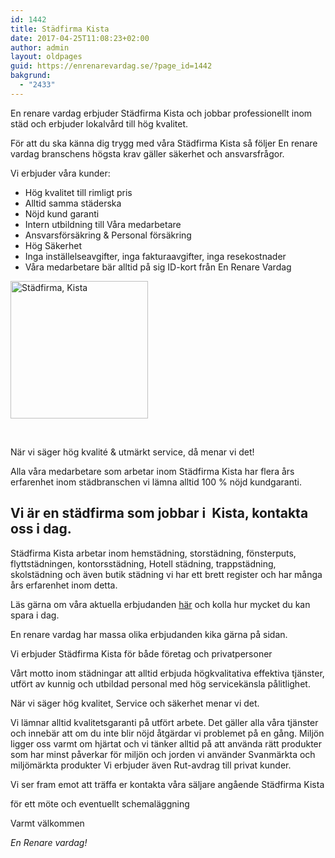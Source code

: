 ```yaml
---
id: 1442
title: Städfirma Kista
date: 2017-04-25T11:08:23+02:00
author: admin
layout: oldpages
guid: https://enrenarevardag.se/?page_id=1442
bakgrund:
  - "2433"
---
```

En renare vardag erbjuder Städfirma Kista och jobbar professionellt inom städ och erbjuder lokalvård till hög kvalitet.

För att du ska känna dig trygg med våra Städfirma Kista så följer En renare vardag branschens högsta krav gäller säkerhet och ansvarsfrågor.

Vi erbjuder våra kunder:

  * Hög kvalitet till rimligt pris
  * Alltid samma städerska
  * Nöjd kund garanti
  * Intern utbildning till Våra medarbetare
  * Ansvarsförsäkring & Personal försäkring
  * Hög Säkerhet
  * Inga inställelseavgifter, inga fakturaavgifter, inga resekostnader
  * Våra medarbetare bär alltid på sig ID-kort från En Renare Vardag

[<img class="wp-image-1443 aligncenter" src="https://enrenarevardag.se/wp-content/uploads/2017/04/Flyttstädning-12-300x300.jpg" alt="Städfirma, Kista" width="220" height="220" srcset="https://enrenarevardag.se/wp-content/uploads/2017/04/Flyttstädning-12-300x300.jpg 300w, https://enrenarevardag.se/wp-content/uploads/2017/04/Flyttstädning-12-150x150.jpg 150w, https://enrenarevardag.se/wp-content/uploads/2017/04/Flyttstädning-12-125x125.jpg 125w, https://enrenarevardag.se/wp-content/uploads/2017/04/Flyttstädning-12.jpg 450w" sizes="(max-width: 220px) 100vw, 220px" />](https://enrenarevardag.se/pris/) 

&nbsp;

När vi säger hög kvalité & utmärkt service, då menar vi det!

Alla våra medarbetare som arbetar inom Städfirma Kista har flera års erfarenhet inom städbranschen vi lämna alltid 100 % nöjd kundgaranti.

## Vi är en städfirma som jobbar i  Kista, kontakta oss i dag.

Städfirma Kista arbetar inom hemstädning, storstädning, fönsterputs, flyttstädningen, kontorsstädning, Hotell städning, trappstädning, skolstädning och även butik städning vi har ett brett register och har många års erfarenhet inom detta.

Läs gärna om våra aktuella erbjudanden [här](https://enrenarevardag.se/erbjudanden/) och kolla hur mycket du kan spara i dag.

En renare vardag har massa olika erbjudanden kika gärna på sidan.

Vi erbjuder Städfirma Kista för både företag och privatpersoner

Vårt motto inom städningar att alltid erbjuda högkvalitativa effektiva tjänster, utfört av kunnig och utbildad personal med hög servicekänsla pålitlighet.

När vi säger hög kvalitet, Service och säkerhet menar vi det.

Vi lämnar alltid kvalitetsgaranti på utfört arbete. Det gäller alla våra tjänster och innebär att om du inte blir nöjd åtgärdar vi problemet på en gång. Miljön ligger oss varmt om hjärtat och vi tänker alltid på att använda rätt produkter som har minst påverkar för miljön och jorden vi använder Svanmärkta och miljömärkta produkter Vi erbjuder även Rut-avdrag till privat kunder.

Vi ser fram emot att träffa er kontakta våra säljare angående Städfirma Kista

för ett möte och eventuellt schemaläggning

Varmt välkommen

_En Renare vardag!_